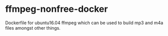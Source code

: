 # ffmpeg-nonfree-docker
Dockerfile for ubuntu16.04 ffmpeg which can be used to build mp3 and m4a files amongst other things.
